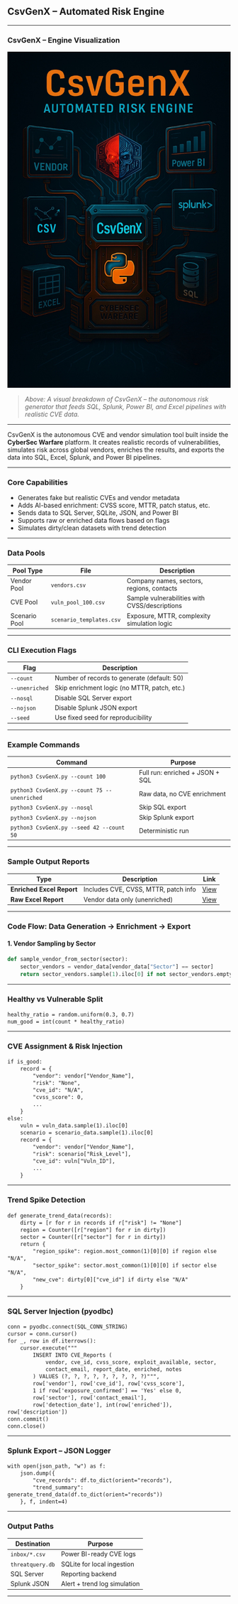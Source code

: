 
## CsvGenX – Automated Risk Engine

---

### CsvGenX – Engine Visualization

![CsvGenX Engine Diagram](https://github.com/dylanleonard-1/Mission-statement-/blob/main/410AB3ED-0D78-45F4-B616-2F782C13C953.jpeg)

> *Above: A visual breakdown of CsvGenX – the autonomous risk generator that feeds SQL, Splunk, Power BI, and Excel pipelines with realistic CVE data.*

---

CsvGenX is the autonomous CVE and vendor simulation tool built inside the **CyberSec Warfare** platform. It creates realistic records of vulnerabilities, simulates risk across global vendors, enriches the results, and exports the data into SQL, Excel, Splunk, and Power BI pipelines.

---

### Core Capabilities

- Generates fake but realistic CVEs and vendor metadata  
- Adds AI-based enrichment: CVSS score, MTTR, patch status, etc.  
- Sends data to SQL Server, SQLite, JSON, and Power BI  
- Supports raw or enriched data flows based on flags  
- Simulates dirty/clean datasets with trend detection  

---

### Data Pools

| Pool Type        | File                        | Description                                  |
|------------------|-----------------------------|----------------------------------------------|
| Vendor Pool      | `vendors.csv`               | Company names, sectors, regions, contacts    |
| CVE Pool         | `vuln_pool_100.csv`         | Sample vulnerabilities with CVSS/descriptions|
| Scenario Pool    | `scenario_templates.csv`    | Exposure, MTTR, complexity simulation logic  |

---

### CLI Execution Flags

| Flag             | Description |
|------------------|-------------|
| `--count`        | Number of records to generate (default: 50) |
| `--unenriched`   | Skip enrichment logic (no MTTR, patch, etc.) |
| `--nosql`        | Disable SQL Server export |
| `--nojson`       | Disable Splunk JSON export |
| `--seed`         | Use fixed seed for reproducibility |

---

### Example Commands

| Command | Purpose |
|--------|---------|
| `python3 CsvGenX.py --count 100` | Full run: enriched + JSON + SQL |
| `python3 CsvGenX.py --count 75 --unenriched` | Raw data, no CVE enrichment |
| `python3 CsvGenX.py --nosql` | Skip SQL export |
| `python3 CsvGenX.py --nojson` | Skip Splunk export |
| `python3 CsvGenX.py --seed 42 --count 50` | Deterministic run |

---

### Sample Output Reports

| Type | Description | Link |
|------|-------------|------|
| **Enriched Excel Report** | Includes CVE, CVSS, MTTR, patch info | [View](https://1drv.ms/x/c/5ffba468ae197aa5/Ef4JTcHCCq5BgWC27z6VpfgB4J0PQyUT2bEZwhnBaMRGoA?e=9R7jZQ) |
| **Raw Excel Report** | Vendor data only (unenriched) | [View](https://1drv.ms/x/c/5ffba468ae197aa5/EaHtOdCYZq5CggDNubs_nM4BMjdO1-DuPhemMe-DXqLjRA?e=DuedTN) |

---

### Code Flow: Data Generation → Enrichment → Export

#### 1. Vendor Sampling by Sector
```python
def sample_vendor_from_sector(sector):
    sector_vendors = vendor_data[vendor_data["Sector"] == sector]
    return sector_vendors.sample(1).iloc[0] if not sector_vendors.empty else vendor_data.sample(1).iloc[0]
```

---

### Healthy vs Vulnerable Split
```
healthy_ratio = random.uniform(0.3, 0.7)
num_good = int(count * healthy_ratio)
```

---

### CVE Assignment & Risk Injection

```
if is_good:
    record = {
        "vendor": vendor["Vendor_Name"],
        "risk": "None",
        "cve_id": "N/A",
        "cvss_score": 0,
        ...
    }
else:
    vuln = vuln_data.sample(1).iloc[0]
    scenario = scenario_data.sample(1).iloc[0]
    record = {
        "vendor": vendor["Vendor_Name"],
        "risk": scenario["Risk_Level"],
        "cve_id": vuln["Vuln_ID"],
        ...
    }
```

---

### Trend Spike Detection

```
def generate_trend_data(records):
    dirty = [r for r in records if r["risk"] != "None"]
    region = Counter([r["region"] for r in dirty])
    sector = Counter([r["sector"] for r in dirty])
    return {
        "region_spike": region.most_common(1)[0][0] if region else "N/A",
        "sector_spike": sector.most_common(1)[0][0] if sector else "N/A",
        "new_cve": dirty[0]["cve_id"] if dirty else "N/A"
    }
```

---

### SQL Server Injection (pyodbc)

```
conn = pyodbc.connect(SQL_CONN_STRING)
cursor = conn.cursor()
for _, row in df.iterrows():
    cursor.execute("""
        INSERT INTO CVE_Reports (
            vendor, cve_id, cvss_score, exploit_available, sector,
            contact_email, report_date, enriched, notes
        ) VALUES (?, ?, ?, ?, ?, ?, ?, ?, ?)""",
        row['vendor'], row['cve_id'], row['cvss_score'],
        1 if row['exposure_confirmed'] == 'Yes' else 0,
        row['sector'], row['contact_email'],
        row['detection_date'], int(row['enriched']), row['description'])
conn.commit()
conn.close()
```

---

### Splunk Export – JSON Logger

```
with open(json_path, "w") as f:
    json.dump({
        "cve_records": df.to_dict(orient="records"),
        "trend_summary": generate_trend_data(df.to_dict(orient="records"))
    }, f, indent=4)
```

---

### Output Paths

| Destination      | Purpose                         |
|------------------|----------------------------------|
| `inbox/*.csv`    | Power BI-ready CVE logs          |
| `threatquery.db` | SQLite for local ingestion       |
| SQL Server       | Reporting backend                |
| Splunk JSON      | Alert + trend log simulation     |

---

